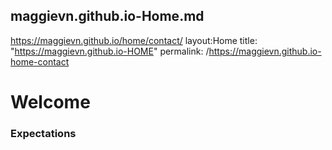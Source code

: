 maggievn.github.io-Home.md
---
https://maggievn.github.io/home/contact/
layout:Home
title: "https://maggievn.github.io-HOME"
permalink: /https://maggievn.github.io-home-contact
# Welcome
### Expectations



